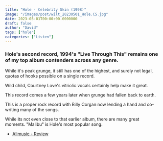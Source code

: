 ```yaml
---
title: "Hole - Celebrity Skin (1998)"
image: "/images/post/wilt_20230501_Hole.CS.jpg"
date: 2023-05-01T00:00:00.0000000
draft: false
author: "David"
tags: ["hole"]
categories: ["Listen"]
---
```

### Hole's second record, 1994's "Live Through This" remains one of my top album contenders across any genre.

 While it's peak grunge, it still has one of the highest, and surely not legal, quotas of hooks possible on a single record.

 Wild child, Courtney Love's vitriolic vocals certainly help make it great.

 This record comes a few years later when grunge had fallen back to earth.

 This is a proper rock record with Billy Corgan now lending a hand and co-writing many of the songs.

 While its not even close to that earlier album, there are many great moments. "Malibu" is Hole's most popular song.

-  [Allmusic - Review](https://www.allmusic.com/album/celebrity-skin-mw0000093734)